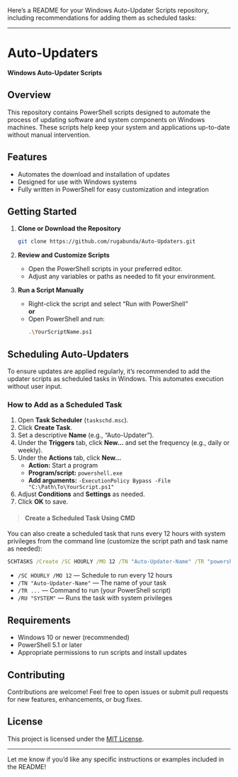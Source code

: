 Here’s a README for your Windows Auto-Updater Scripts repository, including recommendations for adding them as scheduled tasks:

---

# Auto-Updaters

**Windows Auto-Updater Scripts**

## Overview

This repository contains PowerShell scripts designed to automate the process of updating software and system components on Windows machines. These scripts help keep your system and applications up-to-date without manual intervention.

## Features

- Automates the download and installation of updates
- Designed for use with Windows systems
- Fully written in PowerShell for easy customization and integration

## Getting Started

1. **Clone or Download the Repository**

   ```sh
   git clone https://github.com/rugabunda/Auto-Updaters.git
   ```

2. **Review and Customize Scripts**

   - Open the PowerShell scripts in your preferred editor.
   - Adjust any variables or paths as needed to fit your environment.

3. **Run a Script Manually**

   - Right-click the script and select “Run with PowerShell”  
     **or**
   - Open PowerShell and run:
     ```sh
     .\YourScriptName.ps1
     ```

## Scheduling Auto-Updaters

To ensure updates are applied regularly, it’s recommended to add the updater scripts as scheduled tasks in Windows. This automates execution without user input.

### How to Add as a Scheduled Task

1. Open **Task Scheduler** (`taskschd.msc`).
2. Click **Create Task**.
3. Set a descriptive **Name** (e.g., “Auto-Updater”).
4. Under the **Triggers** tab, click **New…** and set the frequency (e.g., daily or weekly).
5. Under the **Actions** tab, click **New…**
   - **Action:** Start a program
   - **Program/script:** `powershell.exe`
   - **Add arguments:** `-ExecutionPolicy Bypass -File "C:\Path\To\YourScript.ps1"`
6. Adjust **Conditions** and **Settings** as needed.
7. Click **OK** to save.

> #### Create a Scheduled Task Using CMD

You can also create a scheduled task that runs every 12 hours with system privileges from the command line (customize the script path and task name as needed):

```cmd
SCHTASKS /Create /SC HOURLY /MO 12 /TN "Auto-Updater-Name" /TR "powershell.exe -ExecutionPolicy Bypass -File \"C:\Path\To\YourScript.ps1\"" /RU "SYSTEM"
```

- `/SC HOURLY /MO 12` — Schedule to run every 12 hours  
- `/TN "Auto-Updater-Name"` — The name of your task  
- `/TR ...` — Command to run (your PowerShell script)  
- `/RU "SYSTEM"` — Runs the task with system privileges


## Requirements

- Windows 10 or newer (recommended)
- PowerShell 5.1 or later
- Appropriate permissions to run scripts and install updates

## Contributing

Contributions are welcome! Feel free to open issues or submit pull requests for new features, enhancements, or bug fixes.

## License

This project is licensed under the [MIT License](LICENSE).

---

Let me know if you’d like any specific instructions or examples included in the README!
